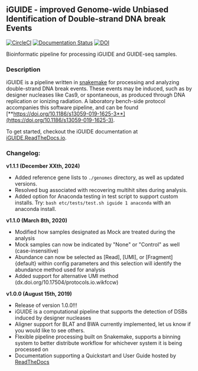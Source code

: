 ## iGUIDE - improved Genome-wide Unbiased Identification of Double-strand DNA break Events
[![CircleCI](https://circleci.com/gh/cnobles/iGUIDE.svg?style=svg)](https://circleci.com/gh/cnobles/iGUIDE)
[![Documentation Status](https://readthedocs.org/projects/iguide/badge/?version=latest)](http://iguide.readthedocs.io/en/latest/?badge=latest)
[![DOI](https://zenodo.org/badge/88088016.svg)](https://zenodo.org/badge/latestdoi/88088016)


Bioinformatic pipeline for processing iGUIDE and GUIDE-seq samples.

### Description
iGUIDE is a pipeline written in [snakemake](http://snakemake.readthedocs.io/) for processing and analyzing double-strand DNA break events. These events may be induced, such as by designer nucleases like Cas9, or spontaneous, as produced through DNA replication or ionizing radiation. A laboratory bench-side protocol accompanies this software pipeline, and can be found [**https://doi.org/10.1186/s13059-019-1625-3**](https://doi.org/10.1186/s13059-019-1625-3). 

To get started, checkout the iGUIDE documentation at [iGUIDE.ReadTheDocs.io](https://iguide.readthedocs.io/).

### Changelog:

**v1.1.1 (December XXth, 2024)**

* Added reference gene lists to `./genomes` directory, as well as updated versions.
* Resolved bug associated with recovering multihit sites during analysis.
* Added option for Anaconda testing in test script to support custom installs. Try: `bash etc/tests/test.sh iguide 1 anaconda` with an anaconda install.

**v1.1.0 (March 8th, 2020)**

* Modified how samples designated as Mock are treated during the analysis
* Mock samples can now be indicated by "None" or "Control" as well 
  (case-insensitive)
* Abundance can now be selected as [Read], [UMI], or [Fragment]{default} within 
  config parameters and this selection will identify the abundance method used
  for analysis
* Added support for alternative UMI method (dx.doi.org/10.17504/protocols.io.wikfccw)

**v1.0.0 (August 15th, 2019)**

* Release of version 1.0.0!!!
* iGUIDE is a computational pipeline that supports the detection of DSBs induced
  by designer nucleases
* Aligner support for BLAT and BWA currently implemented, let us know if you 
  would like to see others.
* Flexible pipeline processing built on Snakemake, supports a binning system
  to better distribute workflow for whichever system it is being processed on
* Documentation supporting a Quickstart and User Guide hosted by [ReadTheDocs](https://iguide.readthedocs.io/)

